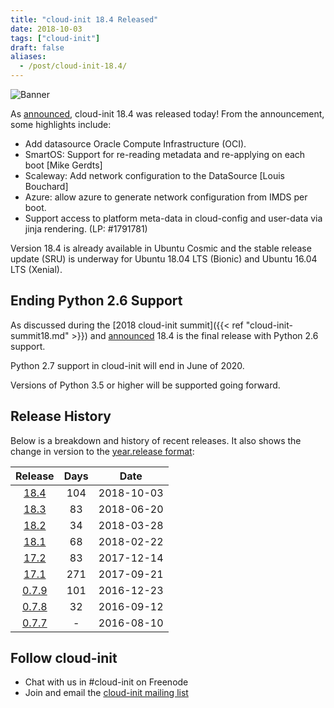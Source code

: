 ```yaml
---
title: "cloud-init 18.4 Released"
date: 2018-10-03
tags: ["cloud-init"]
draft: false
aliases:
  - /post/cloud-init-18.4/
---
```


![Banner](/img/cloud-init/cloud-init.png#center)

As [announced](https://lists.launchpad.net/cloud-init/msg00180.html),
cloud-init 18.4 was released today! From the announcement, some highlights
include:

- Add datasource Oracle Compute Infrastructure (OCI).
- SmartOS: Support for re-reading metadata and re-applying on each boot [Mike Gerdts]
- Scaleway: Add network configuration to the DataSource [Louis Bouchard]
- Azure: allow azure to generate network configuration from IMDS per boot.
- Support access to platform meta-data in cloud-config and user-data via jinja rendering. (LP: #1791781)

Version 18.4 is already available in Ubuntu Cosmic and the stable release update (SRU) is underway for Ubuntu 18.04 LTS (Bionic) and Ubuntu 16.04 LTS (Xenial).

## Ending Python 2.6 Support

As discussed during the [2018 cloud-init summit]({{< ref "cloud-init-summit18.md" >}}) and [announced](https://lists.launchpad.net/cloud-init/msg00170.html) 18.4 is the final release with Python 2.6 support.

Python 2.7 support in cloud-init will end in June of 2020.

Versions of Python 3.5 or higher will be supported going forward.

## Release History

Below is a breakdown and history of recent releases. It also shows the change in version to the [year.release format](https://lists.launchpad.net/cloud-init/msg00097.html):

| Release | Days | Date |
|:-------:|:----:|:----:|
[18.4](https://lists.launchpad.net/cloud-init/msg00180.html) | 104 | 2018-10-03
[18.3](https://lists.launchpad.net/cloud-init/msg00164.html) | 83  | 2018-06-20
[18.2](https://lists.launchpad.net/cloud-init/msg00145.html) | 34  | 2018-03-28
[18.1](https://lists.launchpad.net/cloud-init/msg00144.html) | 68  | 2018-02-22
[17.2](https://lists.launchpad.net/cloud-init/msg00117.html) | 83  | 2017-12-14
[17.1](https://lists.launchpad.net/cloud-init/msg00106.html) | 271  | 2017-09-21
[0.7.9](https://lists.launchpad.net/cloud-init/msg00057.html) | 101  |  2016-12-23
[0.7.8](https://lists.launchpad.net/cloud-init/msg00043.html) | 32  | 2016-09-12
[0.7.7](https://lists.launchpad.net/cloud-init/msg00041.html) | - | 2016-08-10

## Follow cloud-init

- Chat with us in #cloud-init on Freenode
- Join and email the [cloud-init mailing list](https://launchpad.net/~cloud-init)
